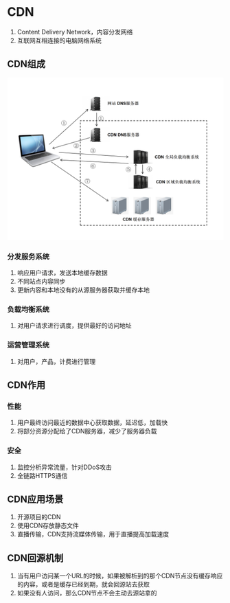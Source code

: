 # CDN

1. Content Delivery Network，内容分发网络
2. 互联网互相连接的电脑网络系统

## CDN组成

![CDN](assets/08-CDN.png)

### 分发服务系统

1. 响应用户请求，发送本地缓存数据
2. 不同站点内容同步
3. 更新内容和本地没有的从源服务器获取并缓存本地

### 负载均衡系统

1. 对用户请求进行调度，提供最好的访问地址

### 运营管理系统

1. 对用户，产品，计费进行管理

## CDN作用

### 性能

1. 用户最终访问最近的数据中心获取数据，延迟低，加载快
2. 将部分资源分配给了CDN服务器，减少了服务器负载

### 安全

1. 监控分析异常流量，针对DDoS攻击
2. 全链路HTTPS通信

## CDN应用场景

1. 开源项目的CDN
2. 使用CDN存放静态文件
3. 直播传输，CDN支持流媒体传输，用于直播提高加载速度

## CDN回源机制

1. 当有用户访问某一个URL的时候，如果被解析到的那个CDN节点没有缓存响应的内容，或者是缓存已经到期，就会回源站去获取
2. 如果没有人访问，那么CDN节点不会主动去源站拿的
